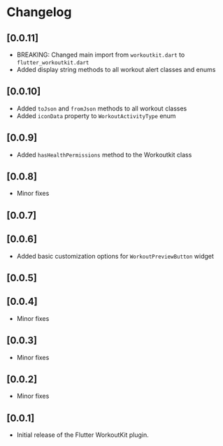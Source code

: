 # Changelog

## [0.0.11]

- BREAKING: Changed main import from `workoutkit.dart` to `flutter_workoutkit.dart`
- Added display string methods to all workout alert classes and enums

## [0.0.10]

- Added `toJson` and `fromJson` methods to all workout classes
- Added `iconData` property to `WorkoutActivityType` enum

## [0.0.9]

- Added `hasHealthPermissions` method to the Workoutkit class

## [0.0.8]

- Minor fixes

## [0.0.7]

## [0.0.6]

- Added basic customization options for `WorkoutPreviewButton` widget

## [0.0.5]

## [0.0.4]

- Minor fixes

## [0.0.3]

- Minor fixes

## [0.0.2]

- Minor fixes

## [0.0.1]

- Initial release of the Flutter WorkoutKit plugin.
